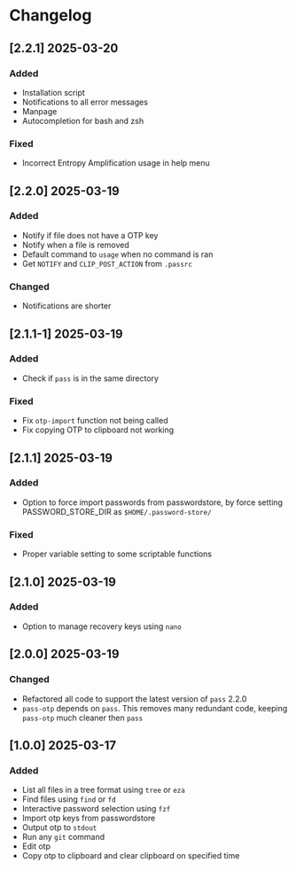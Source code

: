 # Changelog

## [2.2.1] 2025-03-20

### Added

- Installation script
- Notifications to all error messages
- Manpage
- Autocompletion for bash and zsh

### Fixed

- Incorrect Entropy Amplification usage in help menu

## [2.2.0] 2025-03-19

### Added

- Notify if file does not have a OTP key
- Notify when a file is removed
- Default command to `usage` when no command is ran
- Get `NOTIFY` and `CLIP_POST_ACTION` from `.passrc`

### Changed

- Notifications are shorter

## [2.1.1-1] 2025-03-19

### Added

- Check if `pass` is in the same directory

### Fixed

- Fix `otp-import` function not being called
- Fix copying OTP to clipboard not working

## [2.1.1] 2025-03-19

### Added

- Option to force import passwords from passwordstore, by force setting PASSWORD_STORE_DIR as `$HOME/.password-store/`

### Fixed

- Proper variable setting to some scriptable functions

## [2.1.0] 2025-03-19

### Added

- Option to manage recovery keys using `nano`

## [2.0.0] 2025-03-19

### Changed

- Refactored all code to support the latest version of `pass` 2.2.0
- `pass-otp` depends on `pass`. This removes many redundant code, keeping `pass-otp` much cleaner then `pass`

## [1.0.0] 2025-03-17

### Added

- List all files in a tree format using `tree` or `eza`
- Find files using `find` or `fd`
- Interactive password selection using `fzf`
- Import otp keys from passwordstore
- Output otp to `stdout`
- Run any `git` command
- Edit otp
- Copy otp to clipboard and clear clipboard on specified time
